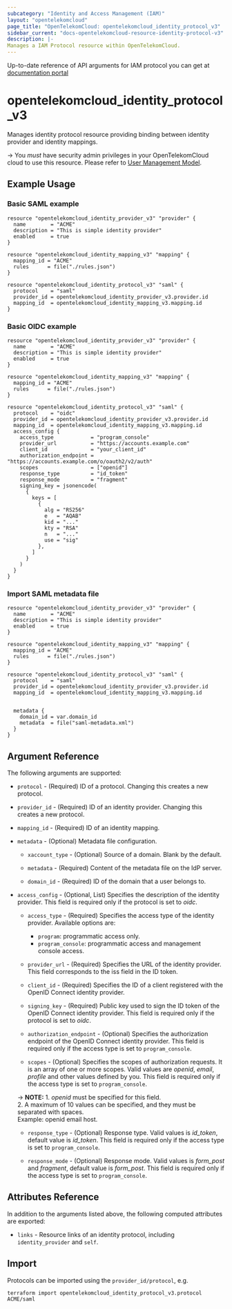```yaml
---
subcategory: "Identity and Access Management (IAM)"
layout: "opentelekomcloud"
page_title: "OpenTelekomCloud: opentelekomcloud_identity_protocol_v3"
sidebar_current: "docs-opentelekomcloud-resource-identity-protocol-v3"
description: |-
Manages a IAM Protocol resource within OpenTelekomCloud.
---
```


Up-to-date reference of API arguments for IAM protocol you can get at
[documentation portal](https://docs.otc.t-systems.com/identity-access-management/api-ref/apis/federated_identity_authentication_management/protocol)

# opentelekomcloud_identity_protocol_v3

Manages identity protocol resource providing binding between identity provider and identity mappings.

-> You _must_ have security admin privileges in your OpenTelekomCloud cloud to use this resource. Please refer
to [User Management Model](https://docs.otc.t-systems.com/en-us/usermanual/iam/iam_01_0034.html).

## Example Usage

### Basic SAML example

```hcl
resource "opentelekomcloud_identity_provider_v3" "provider" {
  name        = "ACME"
  description = "This is simple identity provider"
  enabled     = true
}

resource "opentelekomcloud_identity_mapping_v3" "mapping" {
  mapping_id = "ACME"
  rules      = file("./rules.json")
}

resource "opentelekomcloud_identity_protocol_v3" "saml" {
  protocol    = "saml"
  provider_id = opentelekomcloud_identity_provider_v3.provider.id
  mapping_id  = opentelekomcloud_identity_mapping_v3.mapping.id
}
```

### Basic OIDC example

```hcl
resource "opentelekomcloud_identity_provider_v3" "provider" {
  name        = "ACME"
  description = "This is simple identity provider"
  enabled     = true
}

resource "opentelekomcloud_identity_mapping_v3" "mapping" {
  mapping_id = "ACME"
  rules      = file("./rules.json")
}

resource "opentelekomcloud_identity_protocol_v3" "saml" {
  protocol    = "oidc"
  provider_id = opentelekomcloud_identity_provider_v3.provider.id
  mapping_id  = opentelekomcloud_identity_mapping_v3.mapping.id
  access_config {
    access_type            = "program_console"
    provider_url           = "https://accounts.example.com"
    client_id              = "your_client_id"
    authorization_endpoint = "https://accounts.example.com/o/oauth2/v2/auth"
    scopes                 = ["openid"]
    response_type          = "id_token"
    response_mode          = "fragment"
    signing_key = jsonencode(
      {
        keys = [
          {
            alg = "RS256"
            e   = "AQAB"
            kid = "..."
            kty = "RSA"
            n   = "..."
            use = "sig"
          },
        ]
      }
    )
  }
}
```

### Import SAML metadata file

```hcl
resource "opentelekomcloud_identity_provider_v3" "provider" {
  name        = "ACME"
  description = "This is simple identity provider"
  enabled     = true
}

resource "opentelekomcloud_identity_mapping_v3" "mapping" {
  mapping_id = "ACME"
  rules      = file("./rules.json")
}

resource "opentelekomcloud_identity_protocol_v3" "saml" {
  protocol    = "saml"
  provider_id = opentelekomcloud_identity_provider_v3.provider.id
  mapping_id  = opentelekomcloud_identity_mapping_v3.mapping.id


  metadata {
    domain_id = var.domain_id
    metadata  = file("saml-metadata.xml")
  }
}
```

## Argument Reference

The following arguments are supported:

* `protocol` - (Required) ID of a protocol. Changing this creates a new protocol.

* `provider_id` - (Required) ID of an identity provider. Changing this creates a new protocol.

* `mapping_id` - (Required) ID of an identity mapping.

* `metadata` - (Optional) Metadata file configuration.

    * `xaccount_type` - (Optional) Source of a domain. Blank by the default.

    * `metadata` - (Required) Content of the metadata file on the IdP server.

    * `domain_id` - (Required) ID of the domain that a user belongs to.

* `access_config` - (Optional, List) Specifies the description of the identity provider.
  This field is required only if the protocol is set to *oidc*.

    * `access_type` - (Required) Specifies the access type of the identity provider.
      Available options are:
      + `program`: programmatic access only.
      + `program_console`: programmatic access and management console access.

    * `provider_url` - (Required) Specifies the URL of the identity provider.
      This field corresponds to the iss field in the ID token.

    * `client_id` - (Required) Specifies the ID of a client registered with the OpenID Connect identity provider.

    * `signing_key` - (Required) Public key used to sign the ID token of the OpenID Connect identity provider.
      This field is required only if the protocol is set to *oidc*.

    * `authorization_endpoint` - (Optional) Specifies the authorization endpoint of the OpenID Connect identity
      provider. This field is required only if the access type is set to `program_console`.

    * `scopes` - (Optional) Specifies the scopes of authorization requests. It is an array of one or more scopes.
      Valid values are *openid*, *email*, *profile* and other values defined by you.
      This field is required only if the access type is set to `program_console`.

    -> **NOTE:** 1. *openid* must be specified for this field.
    <br/>2. A maximum of 10 values can be specified, and they must be separated with spaces.
    <br/>Example: openid email host.

    * `response_type` - (Optional) Response type. Valid values is *id_token*, default value is *id_token*.
      This field is required only if the access type is set to `program_console`.

    * `response_mode` - (Optional) Response mode.
      Valid values is *form_post* and *fragment*, default value is *form_post*.
      This field is required only if the access type is set to `program_console`.

## Attributes Reference

In addition to the arguments listed above, the following computed attributes are exported:

* `links` - Resource links of an identity protocol, including `identity_provider` and `self`.

## Import

Protocols can be imported using the `provider_id/protocol`, e.g.

```shell
terraform import opentelekomcloud_identity_protocol_v3.protocol ACME/saml
```

